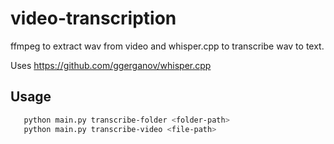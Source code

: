 # video-transcription

ffmpeg to extract wav from video and whisper.cpp to transcribe wav to text.

Uses https://github.com/ggerganov/whisper.cpp

## Usage

```bash
   python main.py transcribe-folder <folder-path>
   python main.py transcribe-video <file-path>
```

